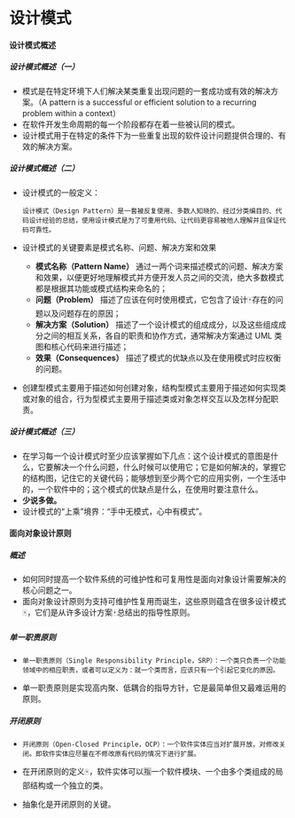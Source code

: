 # 设计模式

#### 设计模式概述

##### 设计模式概述（一）

- 模式是在特定环境下人们解决某类重复出现问题的一套成功或有效的解决方案。（A pattern is a successful or efficient solution to a recurring problem within a context）
- 在软件开发生命周期的每一个阶段都存在着一些被认同的模式。
- 设计模式用于在特定的条件下为一些重复出现的软件设计问题提供合理的、有效的解决方案。

##### 设计模式概述（二）

- 设计模式的一般定义：

  ```
  设计模式（Design Pattern）是一套被反复使用、多数人知晓的、经过分类编目的、代码设计经验的总结，使用设计模式是为了可重用代码、让代码更容易被他人理解并且保证代码可靠性。
  ```

- 设计模式的关键要素是模式名称、问题、解决方案和效果

  - **模式名称（Pattern Name）** 通过一两个词来描述模式的问题、解决方案和效果，以便更好地理解模式并方便开发人员之间的交流，绝大多数模式都是根据其功能或模式结构来命名的；
  - **问题（Problem）** 描述了应该在何时使用模式，它包含了设计🀄️存在的问题以及问题存在的原因；
  - **解决方案（Solution）** 描述了一个设计模式的组成成分，以及这些组成成分之间的相互关系，各自的职责和协作方式，通常解决方案通过 UML 类图和核心代码来进行描述；
  - **效果（Consequences）** 描述了模式的优缺点以及在使用模式时应权衡的问题。

- 创建型模式主要用于描述如何创建对象，结构型模式主要用于描述如何实现类或对象的组合，行为型模式主要用于描述类或对象怎样交互以及怎样分配职责。

##### 设计模式概述（三）

- 在学习每一个设计模式时至少应该掌握如下几点：这个设计模式的意图是什么，它要解决一个什么问题，什么时候可以使用它；它是如何解决的，掌握它的结构图，记住它的关键代码；能够想到至少两个它的应用实例，一个生活中的，一个软件中的；这个模式的优缺点是什么，在使用时要注意什么。
- **少说多做。**
- 设计模式的“上乘”境界：“手中无模式，心中有模式”。

#### 面向对象设计原则

##### 概述

- 如何同时提高一个软件系统的可维护性和可复用性是面向对象设计需要解决的核心问题之一。
- 面向对象设计原则为支持可维护性复用而诞生，这些原则蕴含在很多设计模式🀄️，它们是从许多设计方案🀄️总结出的指导性原则。

##### 单一职责原则

- ```
  单一职责原则（Single Responsibility Principle，SRP）：一个类只负责一个功能领域中的相应职责，或者可以定义为：就一个类而言，应该只有一个引起它变化的原因。
  ```

- 单一职责原则是实现高内聚、低耦合的指导方针，它是最简单但又最难运用的原则。

##### 开闭原则

- ```
  开闭原则（Open-Closed Principle，OCP）：一个软件实体应当对扩展开放，对修改关闭。即软件实体应尽量在不修改原有代码的情况下进行扩展。
  ```

- 在开闭原则的定义🀄️，软件实体可以🈯️一个软件模块、一个由多个类组成的局部结构或一个独立的类。

- 抽象化是开闭原则的关键。